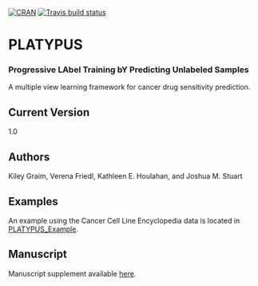 <!-- badges: start -->
  [![CRAN]( http://www.r-pkg.org/badges/version-last-release/PLATYPUS)](https://cran.r-project.org/package=PLATYPUS)
  [![Travis build status](https://travis-ci.org/graim/PLATYPUS.svg?branch=master)](https://travis-ci.org/graim/PLATYPUS)
<!-- badges: end -->


# PLATYPUS
### Progressive LAbel Training bY Predicting Unlabeled Samples
A multiple view learning framework for cancer drug sensitivity prediction.

## Current Version 
1.0
	
## Authors
Kiley Graim, Verena Friedl, Kathleen E. Houlahan, and Joshua M. Stuart

## Examples
An example using the Cancer Cell Line Encyclopedia data is located in [PLATYPUS_Example](https://github.com/graim/PLATYPUS/tree/master/PLATYPUS_Example).

## Manuscript
Manuscript supplement available [here](https://sysbiowiki.soe.ucsc.edu/platypus).

